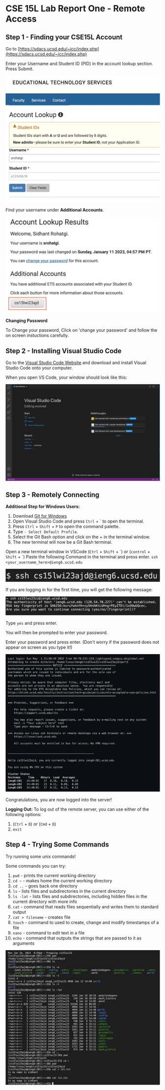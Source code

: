 # **CSE 15L Lab Report One - Remote Access**


## Step 1 - Finding your CSE15L Account

Go to [https://sdacs.ucsd.edu/~icc/index.php](https://sdacs.ucsd.edu/~icc/index.php)

Enter your Username and Student ID (PID) in the account lookup section. 
Press Submit. 

![Image](Screenshots/AccountLookup.jpg)

Find your username under **Additional Accounts**. 

![Image](Screenshots/Username.png)

**Changing Password**

To Change your password, Click on 'change your password' and follow the on screen instuctions carefully. 


## Step 2 - Installing Visual Studio Code

Go to the [Visual Studio Code Website](https://code.visualstudio.com/Download) and download and install Visual Studio Code onto your computer. 

When you open VS Code, your window should look like this:

![Image](Screenshots/VSCodeHome.png)

## Step 3 - Remotely Connecting

**Additional Step for Windows Users:** 
1. Download [Git for Windows](https://gitforwindows.org)
2. Open Visual Studio Code and press `Ctrl` + \` to open the terminal.
3. Press `Ctrl` + `Shift` + `P` to open the command palette.
4. Type `- Select Default Profile`. 
5. Select the Git Bash option and click on the + in the terminal window. 
6. The new terminal will now be a Git Bash terminal. 

Open a new terminal window in VSCode (`Ctrl` + `Shift` + \`) or (`control` + `Shift` + \`) 
Paste the following Command in the terminal and press enter. 
`ssh <your_username_here>@ieng6.ucsd.edu`

![Image](Screenshots/command.png)

If you are logging in for the first time, you will get the following message: 

![Image](Screenshots/authorize.png)

Type `yes` and press enter. 

You will then be prompted to enter your password.

Enter your password and press enter. (Don't worry if the password does not appear on screen as you type it!)

![Image](Screenshots/login.png)

Congratulations, you are now logged into the server!

**Logging Out:**
To log out of the remote server, you can use either of the following options:
1. (`Ctrl` + `D`) or (`Cmd` + `D`)
2. `exit`


## Step 4 - Trying Some Commands

Try running some unix commands!

Some commands you can try:
1. `pwd` - prints the current working directory
2. `cd ~` - makes home the current working directory
3. `cd ..` - goes back one directory
4. `ls` - lists files and subdirectories in the current directory 
5. `ls -lat` - lists files and subdirectories, including hidden files in the current directory with more info
6. `cat` - command that reads files sequentially and writes them to standard output
7. `cat > filename` - creates file
8. `touch` - command to used to create, change and modify timestamps of a file
9. `nano` - command to edit text in a file
10. `echo` - command that outputs the strings that are passed to it as arguments

![Image](Screenshots/tryingcommands.jpg)


